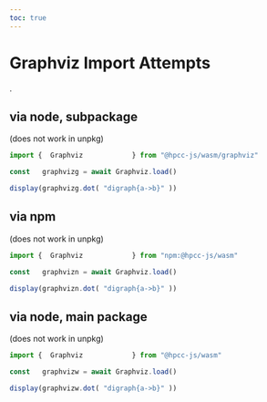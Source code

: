 ```yaml
---
toc: true
---
```

# Graphviz Import Attempts
  
.

## via node, subpackage 
(does not work in unpkg)

```js echo
import {  Graphviz            } from "@hpcc-js/wasm/graphviz"

const   graphvizg = await Graphviz.load()

display(graphvizg.dot( "digraph{a->b}" ))
```
## via npm
(does not work in unpkg)

```js echo
import {  Graphviz            } from "npm:@hpcc-js/wasm"

const   graphvizn = await Graphviz.load()

display(graphvizn.dot( "digraph{a->b}" ))
```

## via node, main package
(does not work in unpkg)

```js echo
import {  Graphviz            } from "@hpcc-js/wasm"

const   graphvizw = await Graphviz.load()

display(graphvizw.dot( "digraph{a->b}" ))
```
